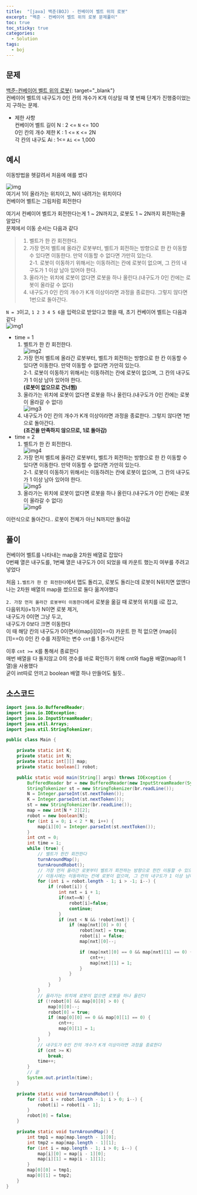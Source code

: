 ```yaml
---
title:  "[java] 백준(BOJ) - 컨베이어 벨트 위의 로봇"
excerpt: "백준 - 컨베이어 벨트 위의 로봇 문제풀이"
toc: true
toc_sticky: true
categories:
  - Solution
tags:
  - boj
---
```

## 문제  
[백준-컨베이어 벨트 위의 로봇](https://www.acmicpc.net/problem/20055){: target="_blank"}  
컨베이어 벨트의 내구도가 0인 칸의 개수가 K개 이상일 때 몇 번째 단계가 진행중이었는지 구하는 문제.  

* 제한 사항  
컨베이어 벨트 길이 N : 2 <= `N` <= 100  
0인 칸의 개수 제한 K : 1 <= `K` <= 2N  
각 칸의 내구도 Ai : 1<= `Ai` <= 1,000  

## 예시  
이동방법을 헷갈려서 처음에 애를 썼다  

![img](https://upload.acmicpc.net/396139ea-9079-4115-9a00-446865434900/-/preview/)  
여기서 1이 올라가는 위치이고, N이 내려가는 위치이다  
컨베이어 벨트는 그림처럼 회전한다  

여기서 컨베이어 벨트가 회전한다는게 1 ~ 2N까지고, 로봇도 1 ~ 2N까지 회전하는줄 알았다  
문제에서 이동 순서는 다음과 같다  

> 1. 벨트가 한 칸 회전한다.  
> 2. 가장 먼저 벨트에 올라간 로봇부터, 벨트가 회전하는 방향으로 한 칸 이동할 수 있다면 이동한다. 만약 이동할 수 없다면 가만히 있는다.  
>  2-1. 로봇이 이동하기 위해서는 이동하려는 칸에 로봇이 없으며, 그 칸의 내구도가 1 이상 남아 있어야 한다.  
> 3. 올라가는 위치에 로봇이 없다면 로봇을 하나 올린다.(내구도가 0인 칸에는 로봇이 올라갈 수 없다)  
> 4. 내구도가 0인 칸의 개수가 K개 이상이라면 과정을 종료한다. 그렇지 않다면 1번으로 돌아간다.  


`N = 3`이고, `1 2 3 4 5 6`을 입력으로 받았다고 했을 때, 초기 컨베이어 벨트는 다음과같다  
![img1](/assets/images/post/201021-1.png)  
* time = 1  
	1. 벨트가 한 칸 회전한다.  
	![img2](/assets/images/post/201021-2.png)  
	2. 가장 먼저 벨트에 올라간 로봇부터, 벨트가 회전하는 방향으로 한 칸 이동할 수 있다면 이동한다. 만약 이동할 수 없다면 가만히 있는다.  
	  2-1. 로봇이 이동하기 위해서는 이동하려는 칸에 로봇이 없으며, 그 칸의 내구도가 1 이상 남아 있어야 한다.  
	**(로봇이 없으므로 건너뜀)**  
	3. 올라가는 위치에 로봇이 없다면 로봇을 하나 올린다.(내구도가 0인 칸에는 로봇이 올라갈 수 없다)  
	![img3](/assets/images/post/201021-3.png)  
	4. 내구도가 0인 칸의 개수가 K개 이상이라면 과정을 종료한다. 그렇지 않다면 1번으로 돌아간다.  
	**(조건을 만족하지 않으므로, 1로 돌아감)**  
* time = 2  
	1. 벨트가 한 칸 회전한다.  
	![img4](/assets/images/post/201021-4.png)  
	2. 가장 먼저 벨트에 올라간 로봇부터, 벨트가 회전하는 방향으로 한 칸 이동할 수 있다면 이동한다. 만약 이동할 수 없다면 가만히 있는다.  
	  2-1. 로봇이 이동하기 위해서는 이동하려는 칸에 로봇이 없으며, 그 칸의 내구도가 1 이상 남아 있어야 한다.  
	![img5](/assets/images/post/201021-5.png)  
	3. 올라가는 위치에 로봇이 없다면 로봇을 하나 올린다.(내구도가 0인 칸에는 로봇이 올라갈 수 없다)    
	![img6](/assets/images/post/201021-6.png)  

이런식으로 돌아간다.. 로봇이 전체가 아닌 N까지만 돌아감  


## 풀이  
컨베이어 벨트를 나타내는 map을 2차원 배열로 잡았다  
0번째 열은 내구도를, 1번째 열은 내구도가 0이 되었을 때 카운트 했는지 여부를 주려고 넣었다  

처음 `1.벨트가 한 칸 회전한다`에서 맵도 돌리고, 로봇도 돌리는데 로봇이 N위치면 없앤다  
나는 2차원 배열의 map을 썼으므로 둘다 옮겨야했다  

`2. 가장 먼저 올라간 로봇부터 이동한다`에서 로봇을 옮길 때 로봇의 위치를 i로 잡고,  
다음위치(i+1)가 N이면 로봇 제거,  
내구도가 0이면 그냥 두고,  
내구도가 0보다 크면 이동한다  
이 때 해당 칸의 내구도가 0이면서(map[i][0]==0) 카운트 한 적 없으면 (map[i][1]==0) 0인 칸 수를 저장하는 변수 `cnt`를 1 증가시킨다  

이후 `cnt >= K`를 통해서 종료한다  
매번 배열을 다 돌지않고 0의 갯수를 바로 확인하기 위해 cnt와 flag용 배열(map의 1열)을 사용했다  
굳이 int따로 안끼고 boolean 배열 하나 만들어도 될듯..  




## 소스코드  

```java
import java.io.BufferedReader;
import java.io.IOException;
import java.io.InputStreamReader;
import java.util.Arrays;
import java.util.StringTokenizer;

public class Main {

	private static int K;
	private static int N;
	private static int[][] map;
	private static boolean[] robot;

	public static void main(String[] args) throws IOException {
		BufferedReader br = new BufferedReader(new InputStreamReader(System.in));
		StringTokenizer st = new StringTokenizer(br.readLine());
		N = Integer.parseInt(st.nextToken());
		K = Integer.parseInt(st.nextToken());
		st = new StringTokenizer(br.readLine());
		map = new int[N * 2][2];
		robot = new boolean[N];
		for (int i = 0; i < 2 * N; i++) {
			map[i][0] = Integer.parseInt(st.nextToken());
		}
		int cnt = 0;
		int time = 1;
		while (true) {
			// 벨트가 한칸 회전한다
			turnAroundMap();
			turnAroundRobot();
			// 가장 먼저 올라간 로봇부터 벨트가 회전하는 방향으로 한칸 이동할 수 있으면 이동한다
			// 이동시에는 이동하려는 칸에 로봇이 없으며, 그 칸의 내구도가 1 이상 남아있어야한다
			for (int i = robot.length - 1; i > -1; i--) {
				if (robot[i]) {
					int nxt = i + 1;
					if(nxt==N) {
						robot[i]=false;
						continue;
					}
					if (nxt < N && !robot[nxt]) {
						if (map[nxt][0] > 0) {
							robot[nxt] = true;
							robot[i] = false;
							map[nxt][0]--;

							if (map[nxt][0] == 0 && map[nxt][1] == 0) {
								cnt++;
								map[nxt][1] = 1;
							}
						}
					}
				}
			}
			// 올라가는 위치에 로봇이 없으면 로봇을 하나 올린다
			if (!robot[0] && map[0][0] > 0) {
				map[0][0]--;
				robot[0] = true;
				if (map[0][0] == 0 && map[0][1] == 0) {
					cnt++;
					map[0][1] = 1;
				}
			}
			// 내구도가 0인 칸의 개수가 K개 이상이라면 과정을 종료한다
			if (cnt >= K)
				break;
			time++;
		}
		// 끝
		System.out.println(time);
	}

	private static void turnAroundRobot() {
		for (int i = robot.length - 1; i > 0; i--) {
			robot[i] = robot[i - 1];
		}
		robot[0] = false;
	}

	private static void turnAroundMap() {
		int tmp1 = map[map.length - 1][0];
		int tmp2 = map[map.length - 1][1];
		for (int i = map.length - 1; i > 0; i--) {
			map[i][0] = map[i - 1][0];
			map[i][1] = map[i - 1][1];
		}
		map[0][0] = tmp1;
		map[0][1] = tmp2;
	}
}
```